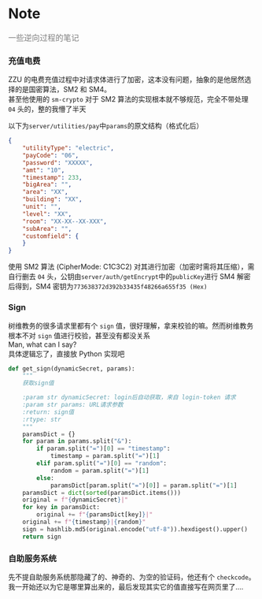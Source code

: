 # Note
<font color=gray size=3> 一些逆向过程的笔记</font>

### 充值电费
ZZU 的电费充值过程中对请求体进行了加密，这本没有问题，抽象的是他居然选择的是国密算法，SM2 和 SM4。  
甚至他使用的 `sm-crypto` 对于 SM2 算法的实现根本就不够规范，完全不带处理 `04` 头的，整的我懵了半天  

以下为`server/utilities/pay`中`params`的原文结构（格式化后）
```json
{
    "utilityType": "electric",
    "payCode": "06",
    "password": "XXXXX",
    "amt": "10",
    "timestamp": 233,
    "bigArea": "",
    "area": "XX",
    "building": "XX",
    "unit": "",
    "level": "XX",
    "room": "XX-XX--XX-XXX",
    "subArea": "",
    "customfield": {
    }
}
```
使用 SM2 算法 (CipherMode: C1C3C2) 对其进行加密（加密时需将其压缩），需自行删去 `04` 头，公钥由`server/auth/getEncrypt`中的`publicKey`进行 SM4 解密后得到，SM4 密钥为`773638372d392b33435f48266a655f35 (Hex)`

### Sign
树维教务的很多请求里都有个 `sign` 值，很好理解，拿来校验的嘛。然而树维教务根本不对 `sign` 值进行校验，甚至没有都没关系  
Man, what can I say?  
具体逻辑忘了，直接放 Python 实现吧
```Python
def get_sign(dynamicSecret, params):
    """
    获取sign值

    :param str dynamicSecret: login后自动获取，来自 login-token 请求
    :param str params: URL请求参数
    :return: sign值
    :rtype: str
    """
    paramsDict = {}
    for param in params.split("&"):
        if param.split("=")[0] == "timestamp":
            timestamp = param.split("=")[1]
        elif param.split("=")[0] == "random":
            random = param.split("=")[1]
        else:
            paramsDict[param.split("=")[0]] = param.split("=")[1]
    paramsDict = dict(sorted(paramsDict.items()))
    original = f"{dynamicSecret}|"
    for key in paramsDict:
        original += f"{paramsDict[key]}|"
    original += f"{timestamp}|{random}"
    sign = hashlib.md5(original.encode("utf-8")).hexdigest().upper()
    return sign
```

### 自助服务系统
先不提自助服务系统那隐藏了的、神奇的、为空的验证码，他还有个 `checkcode`。
我一开始还以为它是哪里算出来的，最后发现其实它的值直接写在网页里了....
